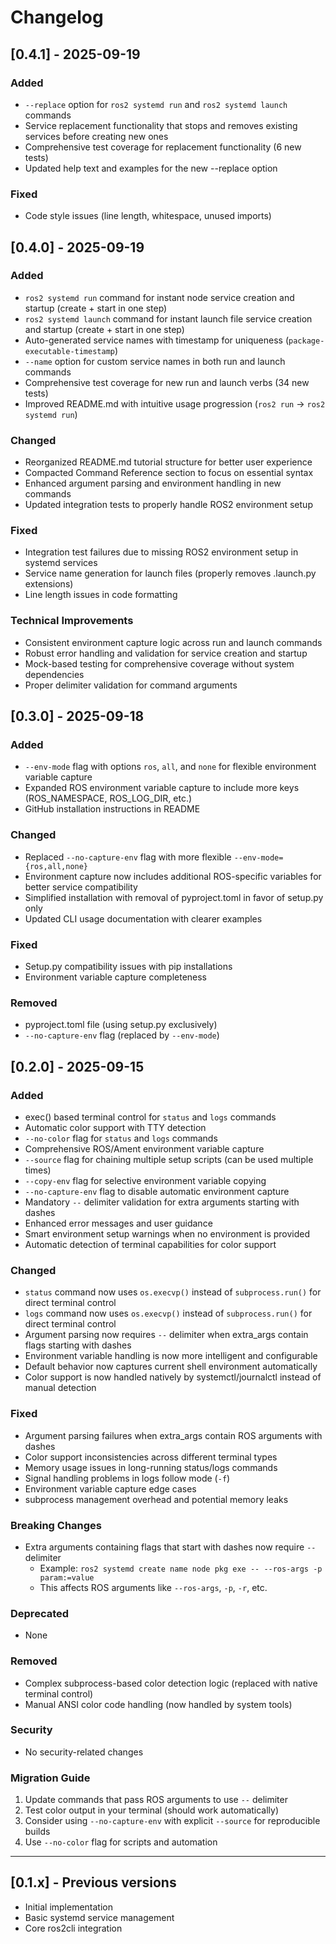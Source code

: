 # Changelog

## [0.4.1] - 2025-09-19

### Added
- `--replace` option for `ros2 systemd run` and `ros2 systemd launch` commands
- Service replacement functionality that stops and removes existing services before creating new ones
- Comprehensive test coverage for replacement functionality (6 new tests)
- Updated help text and examples for the new --replace option

### Fixed
- Code style issues (line length, whitespace, unused imports)

## [0.4.0] - 2025-09-19

### Added
- `ros2 systemd run` command for instant node service creation and startup (create + start in one step)
- `ros2 systemd launch` command for instant launch file service creation and startup (create + start in one step)
- Auto-generated service names with timestamp for uniqueness (`package-executable-timestamp`)
- `--name` option for custom service names in both run and launch commands
- Comprehensive test coverage for new run and launch verbs (34 new tests)
- Improved README.md with intuitive usage progression (`ros2 run` → `ros2 systemd run`)

### Changed
- Reorganized README.md tutorial structure for better user experience
- Compacted Command Reference section to focus on essential syntax
- Enhanced argument parsing and environment handling in new commands
- Updated integration tests to properly handle ROS2 environment setup

### Fixed
- Integration test failures due to missing ROS2 environment setup in systemd services
- Service name generation for launch files (properly removes .launch.py extensions)
- Line length issues in code formatting

### Technical Improvements
- Consistent environment capture logic across run and launch commands
- Robust error handling and validation for service creation and startup
- Mock-based testing for comprehensive coverage without system dependencies
- Proper delimiter validation for command arguments

## [0.3.0] - 2025-09-18

### Added
- `--env-mode` flag with options `ros`, `all`, and `none` for flexible environment variable capture
- Expanded ROS environment variable capture to include more keys (ROS_NAMESPACE, ROS_LOG_DIR, etc.)
- GitHub installation instructions in README

### Changed
- Replaced `--no-capture-env` flag with more flexible `--env-mode={ros,all,none}`
- Environment capture now includes additional ROS-specific variables for better service compatibility
- Simplified installation with removal of pyproject.toml in favor of setup.py only
- Updated CLI usage documentation with clearer examples

### Fixed
- Setup.py compatibility issues with pip installations
- Environment variable capture completeness

### Removed
- pyproject.toml file (using setup.py exclusively)
- `--no-capture-env` flag (replaced by `--env-mode`)

## [0.2.0] - 2025-09-15

### Added
- exec() based terminal control for `status` and `logs` commands
- Automatic color support with TTY detection  
- `--no-color` flag for `status` and `logs` commands
- Comprehensive ROS/Ament environment variable capture
- `--source` flag for chaining multiple setup scripts (can be used multiple times)
- `--copy-env` flag for selective environment variable copying
- `--no-capture-env` flag to disable automatic environment capture
- Mandatory `--` delimiter validation for extra arguments starting with dashes
- Enhanced error messages and user guidance
- Smart environment setup warnings when no environment is provided
- Automatic detection of terminal capabilities for color support

### Changed
- `status` command now uses `os.execvp()` instead of `subprocess.run()` for direct terminal control
- `logs` command now uses `os.execvp()` instead of `subprocess.run()` for direct terminal control  
- Argument parsing now requires `--` delimiter when extra_args contain flags starting with dashes
- Environment variable handling is now more intelligent and configurable
- Default behavior now captures current shell environment automatically
- Color support is now handled natively by systemctl/journalctl instead of manual detection

### Fixed
- Argument parsing failures when extra_args contain ROS arguments with dashes
- Color support inconsistencies across different terminal types
- Memory usage issues in long-running status/logs commands
- Signal handling problems in logs follow mode (`-f`)
- Environment variable capture edge cases
- subprocess management overhead and potential memory leaks

### Breaking Changes
- Extra arguments containing flags that start with dashes now require `--` delimiter
  - Example: `ros2 systemd create name node pkg exe -- --ros-args -p param:=value`
  - This affects ROS arguments like `--ros-args`, `-p`, `-r`, etc.

### Deprecated
- None

### Removed
- Complex subprocess-based color detection logic (replaced with native terminal control)
- Manual ANSI color code handling (now handled by system tools)

### Security
- No security-related changes

### Migration Guide
1. Update commands that pass ROS arguments to use `--` delimiter
2. Test color output in your terminal (should work automatically)
3. Consider using `--no-capture-env` with explicit `--source` for reproducible builds
4. Use `--no-color` flag for scripts and automation

---

## [0.1.x] - Previous versions
- Initial implementation
- Basic systemd service management
- Core ros2cli integration
